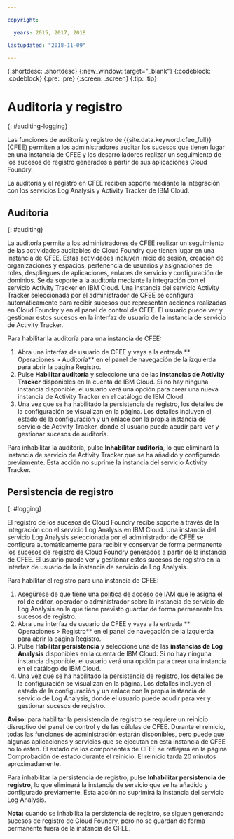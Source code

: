 ```yaml
---

copyright:

  years: 2015, 2017, 2018

lastupdated: "2018-11-09"

---
```


{:shortdesc: .shortdesc}
{:new_window: target="_blank"}
{:codeblock: .codeblock}
{:pre: .pre}
{:screen: .screen}
{:tip: .tip}

# Auditoría y registro
{: #auditing-logging}

Las funciones de auditoría y registro de {{site.data.keyword.cfee_full}} (CFEE) permiten a los administradores auditar los sucesos que tienen lugar en una instancia de CFEE y los desarrolladores realizar un seguimiento de los sucesos de registro generados a partir de sus aplicaciones Cloud Foundry.

La auditoría y el registro en CFEE reciben soporte mediante la integración con los servicios Log Analysis y Activity Tracker de IBM Cloud.

## Auditoría
{: #auditing}

La auditoría permite a los administradores de CFEE realizar un seguimiento de las actividades auditables de Cloud Foundry que tienen lugar en una instancia de CFEE.  Estas actividades incluyen inicio de sesión, creación de organizaciones y espacios, pertenencia de usuarios y asignaciones de roles, despliegues de aplicaciones, enlaces de servicio y configuración de dominios. Se da soporte a la auditoría mediante la integración con el servicio Activity Tracker en IBM Cloud. Una instancia del servicio Activity Tracker seleccionada por el administrador de CFEE se configura automáticamente para recibir sucesos que representan acciones realizadas en Cloud Foundry y en el panel de control de CFEE.  El usuario puede ver y gestionar estos sucesos en la interfaz de usuario de la instancia de servicio de Activity Tracker.

Para habilitar la auditoría para una instancia de CFEE:

1. Abra una interfaz de usuario de CFEE y vaya a la entrada ** Operaciones > Auditoría** en el panel de navegación de la izquierda para abrir la página Registro.
2. Pulse **Habilitar auditoría** y seleccione una de las **instancias de Activity Tracker** disponibles en la cuenta de IBM Cloud.  Si no hay ninguna instancia disponible, el usuario verá una opción para crear una nueva instancia de Activity Tracker en el catálogo de IBM Cloud.
3.  Una vez que se ha habilitado la persistencia de registro, los detalles de la configuración se visualizan en la página. Los detalles incluyen el estado de la configuración y un enlace con la propia instancia de servicio de Activity Tracker, donde el usuario puede acudir para ver y gestionar sucesos de auditoría.

Para inhabilitar la auditoría, pulse **Inhabilitar auditoría**, lo que eliminará la instancia de servicio de Activity Tracker que se ha añadido y configurado previamente. Esta acción no suprime la instancia del servicio Activity Tracker.

## Persistencia de registro
{: #logging}

El registro de los sucesos de Cloud Foundry recibe soporte a través de la integración con el servicio Log Analysis en IBM Cloud. Una instancia del servicio Log Analysis seleccionada por el administrador de CFEE se configura automáticamente para recibir y conservar de forma permanente los sucesos de registro de Cloud Foundry generados a partir de la instancia de CFEE.  El usuario puede ver y gestionar estos sucesos de registro en la interfaz de usuario de la instancia de servicio de Log Analysis.

Para habilitar el registro para una instancia de CFEE:

1. Asegúrese de que tiene una [política de acceso de IAM](https://console.bluemix.net/iam/#/users) que le asigna el rol de editor, operador o administrador sobre la instancia de servicio de Log Analysis en la que tiene previsto guardar de forma permanente los sucesos de registro.
2. Abra una interfaz de usuario de CFEE y vaya a la entrada ** Operaciones > Registro** en el panel de navegación de la izquierda para abrir la página Registro.
3. Pulse **Habilitar persistencia** y seleccione una de las **instancias de Log Analysis** disponibles en la cuenta de IBM Cloud.  Si no hay ninguna instancia disponible, el usuario verá una opción para crear una instancia en el catálogo de IBM Cloud.
4. Una vez que se ha habilitado la persistencia de registro, los detalles de la configuración se visualizan en la página. Los detalles incluyen el estado de la configuración y un enlace con la propia instancia de servicio de Log Analysis, donde el usuario puede acudir para ver y gestionar sucesos de registro.

**Aviso:** para habilitar la persistencia de registro se requiere un reinicio disruptivo del panel de control y de las células de CFEE.  Durante el reinicio, todas las funciones de administración estarán disponibles, pero puede que algunas aplicaciones y servicios que se ejecutan en esta instancia de CFEE no lo estén.  El estado de los componentes de CFEE se reflejará en la página Comprobación de estado durante el reinicio.  El reinicio tarda 20 minutos aproximadamente.

Para inhabilitar la persistencia de registro, pulse **Inhabilitar persistencia de registro**, lo que eliminará la instancia de servicio que se ha añadido y configurado previamente. Esta acción no suprimirá la instancia del servicio Log Analysis.

**Nota:** cuando se inhabilita la persistencia de registro, se siguen generando sucesos de registro de Cloud Foundry, pero no se guardan de forma permanente fuera de la instancia de CFEE.
